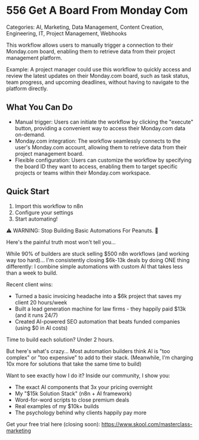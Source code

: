 # 556 Get A Board From Monday Com

Categories: AI, Marketing, Data Management, Content Creation, Engineering, IT, Project Management, Webhooks

This workflow allows users to manually trigger a connection to their Monday.com board, enabling them to retrieve data from their project management platform.

Example: A project manager could use this workflow to quickly access and review the latest updates on their Monday.com board, such as task status, team progress, and upcoming deadlines, without having to navigate to the platform directly.

## What You Can Do
- Manual trigger: Users can initiate the workflow by clicking the "execute" button, providing a convenient way to access their Monday.com data on-demand.
- Monday.com integration: The workflow seamlessly connects to the user's Monday.com account, allowing them to retrieve data from their project management board.
- Flexible configuration: Users can customize the workflow by specifying the board ID they want to access, enabling them to target specific projects or teams within their Monday.com workspace.

## Quick Start
1. Import this workflow to n8n
2. Configure your settings
3. Start automating!

⚠️ WARNING: Stop Building Basic Automations For Peanuts. 🚫

Here's the painful truth most won't tell you...

While 90% of builders are stuck selling $500 n8n workflows (and working way too hard)...
I'm consistently closing $6k-13k deals by doing ONE thing differently:
I combine simple automations with custom AI that takes less than a week to build.

Recent client wins:
* Turned a basic invoicing headache into a $6k project that saves my client 20 hours/week
* Built a lead generation machine for law firms - they happily paid $13k (and it runs 24/7)
* Created AI-powered SEO automation that beats funded companies (using $0 in AI costs)

Time to build each solution? Under 2 hours.

But here's what's crazy...
Most automation builders think AI is "too complex" or "too expensive" to add to their stack.
(Meanwhile, I'm charging 10x more for solutions that take the same time to build)

Want to see exactly how I do it?
Inside our community, I show you:
* The exact AI components that 3x your pricing overnight
* My "$15k Solution Stack" (n8n + AI framework)
* Word-for-word scripts to close premium deals
* Real examples of my $10k+ builds
* The psychology behind why clients happily pay more

Get your free trial here (closing soon): https://www.skool.com/masterclass-marketing
